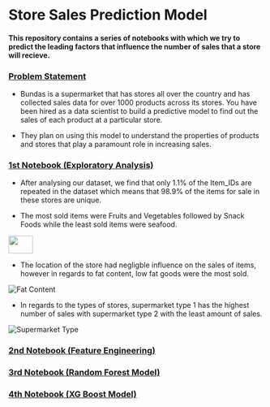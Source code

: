 # Store Sales Prediction Model

#### This repository contains a series of notebooks with which we try to predict the leading factors that influence the number of sales that a store will recieve.

### [Problem Statement](STRATHMOREDATATHONCHALLENGE.pdf)

- Bundas is a supermarket that has stores all over the country and has collected sales data for over 1000 products across its stores. You have been hired as a data scientist to build a predictive model to find out the sales of each product at a particular store.

- They plan on using this model to understand the properties of products and stores that play a paramount role in increasing sales.

### [1st Notebook (Exploratory Analysis)]([Notebook1]Explanatory_Data_Analysis.ipynb)

- After analysing our dataset, we find that only 1.1% of the Item_IDs are repeated in the dataset which means that 98.9% of the items for sale in these stores are unique.

- The most sold items were Fruits and Vegetables followed by Snack Foods while the least sold items were seafood.

<img src="https://raw.githubusercontent.com/angelodavido/DataTho/master/notebook_outputs/category.png" width="48" height="35">


- The location of the store had negligble influence on the sales of items, however in regards to fat content, low fat goods were the most sold.

![Fat Content](https://raw.githubusercontent.com/angelodavido/DataTho/master/notebook_outputs/fat%20content.png "Item sales by Fat Content")

- In regards to the types of stores, supermarket type 1 has the highest number of sales with supermarket type 2 with the least amount of sales.

![Supermarket Type](https://raw.githubusercontent.com/angelodavido/DataTho/master/notebook_outputs/fat%20content.png "Item sales by Fat Content")




### [2nd Notebook (Feature Engineering)]([Notebook2]Feature_Engineering_and_Encoding.ipynb)

### [3rd Notebook (Random Forest Model)]([Notebook3]RandomForestModel.ipynb)

### [4th Notebook (XG Boost Model)]([Notebook4]XGBoostModel.ipynb)
